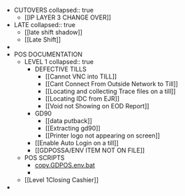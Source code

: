- CUTOVERS
  collapsed:: true
	- [[IP LAYER 3 CHANGE OVER]]
- LATE
  collapsed:: true
	- [[late shift shadow]]
	- [[Late Shift]]
-
- POS DOCUMENTATION
	- LEVEL 1
	  collapsed:: true
		- DEFECTIVE TILLS
			- [[Cannot VNC into TILL]]
			- [[Cant Connect From Outside Network to Till]]
			- [[Locating and collecting Trace files on a till]]
			- [[Locating IDC from EJR]]
			- [[Void not Showing on EOD Report]]
		- GD90
			- [[data putback]]
			- [[Extracting gd90]]
			- [[Printer logo not appearing on screen]]
		- [[Enable Auto Login on a till]]
		- [[GDPOSSA/ENV ITEM NOT ON FILE]]
	- POS SCRIPTS
		- [copy.GDPOS.env.bat](../assets/copy.GDPOS.env_1652976653726_0.bat)
		-
	- [[Level 1Closing Cashier]]
-
